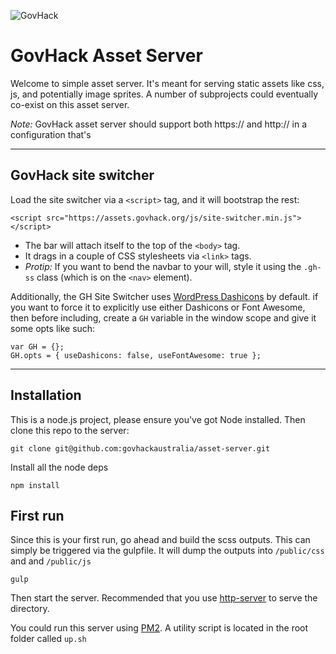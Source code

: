 ![GovHack](http://gh16.alan.id.au/wp-content/themes/govhack-16/img/logo.png)
# GovHack Asset Server

Welcome to simple asset server. It's meant for serving static assets like css, js, and potentially image sprites. A number of subprojects could eventually co-exist on this asset server.

_Note:_  GovHack asset server should support both https:// and http:// in a configuration that's 

-------------

## GovHack site switcher

Load the site switcher via a `<script>` tag, and it will bootstrap the rest:

    <script src="https://assets.govhack.org/js/site-switcher.min.js"></script>

+ The bar will attach itself to the top of the `<body>` tag. 
+ It drags in a couple of CSS stylesheets via `<link>` tags.
+ _Protip:_ If you want to bend the navbar to your will, style it using the `.gh-ss` class (which is on the `<nav>` element).

Additionally, the GH Site Switcher uses [WordPress Dashicons](https://developer.wordpress.org/resource/dashicons/) by default. if you want to force it to explicitly use either Dashicons or Font Awesome, then before including, create a `GH` variable in the window scope and give it some opts like such:

    var GH = {};
    GH.opts = { useDashicons: false, useFontAwesome: true };
    
    
-------------

## Installation

This is a node.js project, please ensure you've got Node installed. Then clone this repo to the server:

    git clone git@github.com:govhackaustralia/asset-server.git

Install all the node deps

    npm install

## First run

Since this is your first run, go ahead and build the scss outputs. This can simply be triggered via the gulpfile. It will dump the outputs into `/public/css` and and `/public/js`

    gulp 

Then start the server. Recommended that you use [http-server](https://github.com/indexzero/http-server) to serve the directory. 

You could run this server using [PM2](https://github.com/Unitech/pm2). A utility script is located in the root folder called `up.sh`

